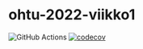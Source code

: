 # ohtu-2022-viikko1

![GitHub Actions](https://github.com/minnaRon/ohtu-2022-viikko1/workflows/CI/badge.svg)
[![codecov](https://codecov.io/gh/minnaRon/ohtu-2022-viikko1/branch/main/graph/badge.svg?token=CHLRNES96Q)](https://codecov.io/gh/minnaRon/ohtu-2022-viikko1)

